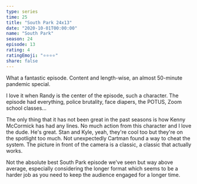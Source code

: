 ```yaml
---
type: series
time: 25
title: "South Park 24x13"
date: "2020-10-01T00:00:00"
name: "South Park"
season: 24
episode: 13
rating: 4
ratingEmoji: "⭐️⭐️⭐️⭐️"
share: false
---
```


What a fantastic episode. Content and length-wise, an almost 50-minute pandemic special.

I love it when Randy is the center of the episode, such a character. The episode had everything, police brutality, face diapers, the POTUS, Zoom school classes...

The only thing that it has not been great in the past seasons is how Kenny McCormick has had any lines. No much action from this character and I love the dude. He's great. Stan and Kyle, yeah, they're cool too but they're on the spotlight too much. Not unexpectedly Cartman found a way to cheat the system. The picture in front of the camera is a classic, a classic that actually works.

Not the absolute best South Park episode we've seen but way above average, especially considering the longer format which seems to be a harder job as you need to keep the audience engaged for a longer time.
